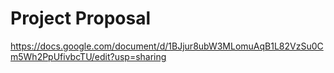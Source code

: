 # Project Proposal
https://docs.google.com/document/d/1BJjur8ubW3MLomuAqB1L82VzSu0Cm5Wh2PpUfivbcTU/edit?usp=sharing
